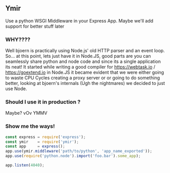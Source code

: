 Ymir 
--- 

Use a python WSGI Middleware in your Express App. Maybe we'll add support for better stuff later


### WHY????

Well bjoern is practically using Node.js' old HTTP parser and an event loop. So... at this point, lets just have it in Node.JS, good parts are you can seamlessly share python and node code and since its a single application its neat! It started while writing a good compiler for https://webtask.io / https://goextend.io in Node.JS it became evident that we were either going to waste CPU Cycles creating a proxy server or or going to do something better, looking at bjoern's internals (Ugh the nightmares) we decided to just use Node. 

### Should I use it in production ?

Maybe? vOv YMMV

### Show me the ways!

```javascript
const express = require('express');
const ymir    = require('ymir');
const app     = express();
app.use(ymir.middleware('path/to/python', 'app_name_exported'));
app.use(require('python.node').import('foo.bar').some_app);

app.listen(4040);
```